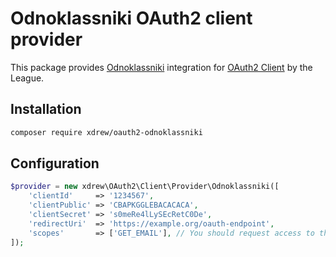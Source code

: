 # Odnoklassniki OAuth2 client provider

This package provides [Odnoklassniki](https://ok.ru) integration for [OAuth2 Client](https://github.com/thephpleague/oauth2-client) by the League.

## Installation

```sh
composer require xdrew/oauth2-odnoklassniki
```

## Configuration

```php
$provider = new xdrew\OAuth2\Client\Provider\Odnoklassniki([
    'clientId'     => '1234567',
    'clientPublic' => 'CBAPKGGLEBACACACA',
    'clientSecret' => 's0meRe4lLySEcRetC0De',
    'redirectUri'  => 'https://example.org/oauth-endpoint',
    'scopes'       => ['GET_EMAIL'], // You should request access to this scope from ok.ru support to get user email
]);
```